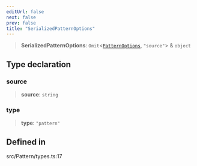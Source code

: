 ```yaml
---
editUrl: false
next: false
prev: false
title: "SerializedPatternOptions"
---
```


> **SerializedPatternOptions**: `Omit`\<[`PatternOptions`](/api/type-aliases/patternoptions/), `"source"`\> & `object`

## Type declaration

### source

> **source**: `string`

### type

> **type**: `"pattern"`

## Defined in

src/Pattern/types.ts:17

